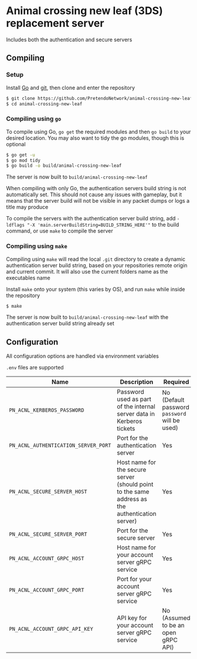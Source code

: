 # Animal crossing new leaf (3DS) replacement server
Includes both the authentication and secure servers

## Compiling

### Setup
Install [Go](https://go.dev/doc/install) and [git](https://git-scm.com/downloads), then clone and enter the repository

```bash
$ git clone https://github.com/PretendoNetwork/animal-crossing-new-leaf
$ cd animal-crossing-new-leaf
```

### Compiling using `go`
To compile using Go, `go get` the required modules and then `go build` to your desired location. You may also want to tidy the go modules, though this is optional

```bash
$ go get -u
$ go mod tidy
$ go build -o build/animal-crossing-new-leaf
```

The server is now built to `build/animal-crossing-new-leaf`

When compiling with only Go, the authentication servers build string is not automatically set. This should not cause any issues with gameplay, but it means that the server build will not be visible in any packet dumps or logs a title may produce

To compile the servers with the authentication server build string, add `-ldflags "-X 'main.serverBuildString=BUILD_STRING_HERE'"` to the build command, or use `make` to compile the server

### Compiling using `make`
Compiling using `make` will read the local `.git` directory to create a dynamic authentication server build string, based on your repositories remote origin and current commit. It will also use the current folders name as the executables name

Install `make` onto your system (this varies by OS), and run `make` while inside the repository

```bash
$ make
```

The server is now built to `build/animal-crossing-new-leaf` with the authentication server build string already set

## Configuration
All configuration options are handled via environment variables

`.env` files are supported

| Name                                      | Description                                                                                     | Required                                      |
|-------------------------------------------|-------------------------------------------------------------------------------------------------|-----------------------------------------------|
| `PN_ACNL_KERBEROS_PASSWORD`          | Password used as part of the internal server data in Kerberos tickets                           | No (Default password `password` will be used) |
| `PN_ACNL_AUTHENTICATION_SERVER_PORT` | Port for the authentication server                                                              | Yes                                           |
| `PN_ACNL_SECURE_SERVER_HOST`         | Host name for the secure server (should point to the same address as the authentication server) | Yes                                           |
| `PN_ACNL_SECURE_SERVER_PORT`         | Port for the secure server                                                                      | Yes                                           |
| `PN_ACNL_ACCOUNT_GRPC_HOST`          | Host name for your account server gRPC service                                                  | Yes                                           |
| `PN_ACNL_ACCOUNT_GRPC_PORT`          | Port for your account server gRPC service                                                       | Yes                                           |
| `PN_ACNL_ACCOUNT_GRPC_API_KEY`       | API key for your account server gRPC service                                                    | No (Assumed to be an open gRPC API)           |